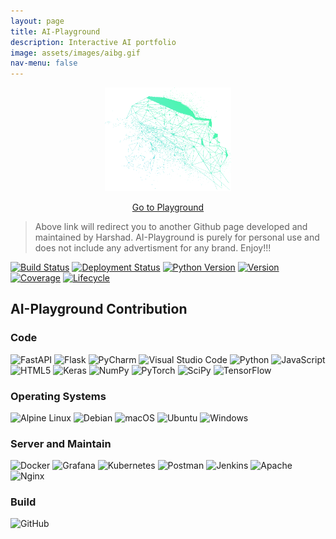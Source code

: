 ```yaml
---
layout: page
title: AI-Playground
description: Interactive AI portfolio 
image: assets/images/aibg.gif
nav-menu: false
---
```


<!-- ## Go to [Ai-Sandbox](https://sites.google.com/view/pihome1/home) -->

<!-- [<img align="center" width="60%" height="40%" src="assets/images/ai-face-tile-bg.gif">](https://sites.google.com/view/pihome1/home) -->
<p align="center">
    <a href="https://sites.google.com/view/pihome1/home"><img class="hvr-shrink" width="40%" height="30%" src="assets/images/ai-face-tile-bg.gif"></a>
</p>
<p align="center">
    <a href="https://sites.google.com/view/pihome1/home" class="hvr-shrink">Go to Playground</a>
</p>
<!-- [![Playground](https://img.shields.io/badge/PLAYGROUND-here-brightgreen?style=for-the-badge&logo=appveyor)](https://hb0313.github.io/ai-playground/) -->


> Above link will redirect you to another Github page developed and maintained by Harshad. AI-Playground is purely for personal use and does not include any advertisment for any brand.
> Enjoy!!!

    
[![Build Status](https://img.shields.io/badge/build-passing-brightgreen)]() [![Deployment Status](https://img.shields.io/badge/deployment-60%25-blue)]() [![Python Version](https://img.shields.io/badge/python-%3C3.9-green)]() [![Version](https://img.shields.io/badge/version-latest-blue)]() [![Coverage](https://img.shields.io/badge/coverage-70%25-red)]() [![Lifecycle](https://img.shields.io/badge/lifecycle-stable-orange)]()


<h2>AI-Playground Contribution</h2>


<h3> Code </h3>

![FastAPI](https://img.shields.io/badge/FastAPI-005571?style=for-the-badge&logo=fastapi) ![Flask](https://img.shields.io/badge/flask-%23000.svg?style=for-the-badge&logo=flask&logoColor=white) ![PyCharm](https://img.shields.io/badge/pycharm-143?style=for-the-badge&logo=pycharm&logoColor=black&color=black&labelColor=green) ![Visual Studio Code](https://img.shields.io/badge/Visual%20Studio%20Code-0078d7.svg?style=for-the-badge&logo=visual-studio-code&logoColor=white) ![Python](https://img.shields.io/badge/python-3670A0?style=for-the-badge&logo=python&logoColor=ffdd54) ![JavaScript](https://img.shields.io/badge/javascript-%23323330.svg?style=for-the-badge&logo=javascript&logoColor=%23F7DF1E) ![HTML5](https://img.shields.io/badge/html5-%23E34F26.svg?style=for-the-badge&logo=html5&logoColor=white) ![Keras](https://img.shields.io/badge/Keras-%23D00000.svg?style=for-the-badge&logo=Keras&logoColor=white) ![NumPy](https://img.shields.io/badge/numpy-%23013243.svg?style=for-the-badge&logo=numpy&logoColor=white) ![PyTorch](https://img.shields.io/badge/PyTorch-%23EE4C2C.svg?style=for-the-badge&logo=PyTorch&logoColor=white) ![SciPy](https://img.shields.io/badge/SciPy-%230C55A5.svg?style=for-the-badge&logo=scipy&logoColor=%white) ![TensorFlow](https://img.shields.io/badge/TensorFlow-%23FF6F00.svg?style=for-the-badge&logo=TensorFlow&logoColor=white)

<h3> Operating Systems </h3>

![Alpine Linux](https://img.shields.io/badge/Alpine_Linux-%230D597F.svg?style=for-the-badge&logo=alpine-linux&logoColor=white) ![Debian](https://img.shields.io/badge/Debian-D70A53?style=for-the-badge&logo=debian&logoColor=white) ![macOS](https://img.shields.io/badge/mac%20os-000000?style=for-the-badge&logo=macos&logoColor=F0F0F0) 	![Ubuntu](https://img.shields.io/badge/Ubuntu-E95420?style=for-the-badge&logo=ubuntu&logoColor=white) ![Windows](https://img.shields.io/badge/Windows-0078D6?style=for-the-badge&logo=windows&logoColor=white)

<h3> Server and Maintain </h3>

![Docker](https://img.shields.io/badge/docker-%230db7ed.svg?style=for-the-badge&logo=docker&logoColor=white) ![Grafana](https://img.shields.io/badge/grafana-%23F46800.svg?style=for-the-badge&logo=grafana&logoColor=white) ![Kubernetes](https://img.shields.io/badge/kubernetes-%23326ce5.svg?style=for-the-badge&logo=kubernetes&logoColor=white) ![Postman](https://img.shields.io/badge/Postman-FF6C37?style=for-the-badge&logo=postman&logoColor=white) ![Jenkins](https://img.shields.io/badge/jenkins-%232C5263.svg?style=for-the-badge&logo=jenkins&logoColor=white) ![Apache](https://img.shields.io/badge/apache-%23D42029.svg?style=for-the-badge&logo=apache&logoColor=white) ![Nginx](https://img.shields.io/badge/nginx-%23009639.svg?style=for-the-badge&logo=nginx&logoColor=white)

<h3> Build </h3>

![GitHub](https://img.shields.io/badge/github-%23121011.svg?style=for-the-badge&logo=github&logoColor=white)
